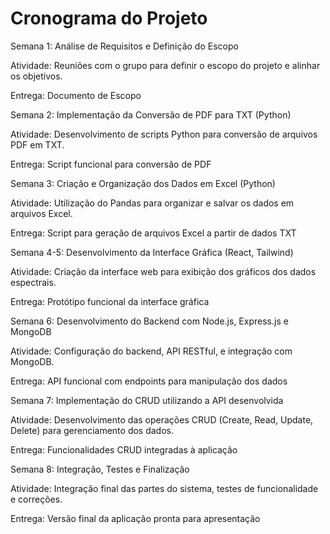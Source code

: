 # Cronograma do Projeto

Semana 1: Análise de Requisitos e Definição do Escopo

Atividade: Reuniões com o grupo para definir o escopo do projeto e alinhar os objetivos.

Entrega: Documento de Escopo

Semana 2: Implementação da Conversão de PDF para TXT (Python)

Atividade: Desenvolvimento de scripts Python para conversão de arquivos PDF em TXT.

Entrega: Script funcional para conversão de PDF

Semana 3: Criação e Organização dos Dados em Excel (Python)

Atividade: Utilização do Pandas para organizar e salvar os dados em arquivos Excel.

Entrega: Script para geração de arquivos Excel a partir de dados TXT

Semana 4-5: Desenvolvimento da Interface Gráfica (React, Tailwind)

Atividade: Criação da interface web para exibição dos gráficos dos dados espectrais.

Entrega: Protótipo funcional da interface gráfica

Semana 6: Desenvolvimento do Backend com Node.js, Express.js e MongoDB

Atividade: Configuração do backend, API RESTful, e integração com MongoDB.

Entrega: API funcional com endpoints para manipulação dos dados

Semana 7: Implementação do CRUD utilizando a API desenvolvida

Atividade: Desenvolvimento das operações CRUD (Create, Read, Update, Delete) para gerenciamento dos dados.

Entrega: Funcionalidades CRUD integradas à aplicação

Semana 8: Integração, Testes e Finalização

Atividade: Integração final das partes do sistema, testes de funcionalidade e correções.

Entrega: Versão final da aplicação pronta para apresentação


